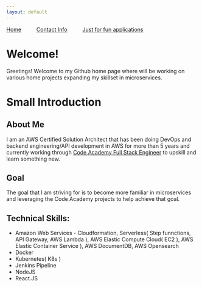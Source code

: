 ```yaml
---
layout: default
---
```


[Home](./) &emsp; &emsp; [Contact Info](./contact.html) &emsp; &emsp; [Just for fun applications](./list-of-applications.html)

# Welcome!

Greetings! Welcome to my Github home page where will be working on various home projects expanding my skillset in microservices.

# Small Introduction

## About Me
I am an AWS Certified Solution Architect that has been doing DevOps and backend engineering/API development in AWS for more than 5 years and currently working through [Code Academy Full Stack Engineer](https://www.codecademy.com/career-journey/full-stack-engineer) to upskill and learn something new.

## Goal
The goal that I am striving for is to become more familiar in microservices and leveraging the Code Academy projects to help achieve that goal.

## Technical Skills:
*   Amazon Web Services - Cloudformation, Serverless( Step funnctions, API Gateway, AWS Lambda ), AWS Elastic Compute Cloud( EC2 ), AWS Elastic Container Service ), AWS DocumentDB, AWS Opensearch
*   Docker
*   Kubernetes( K8s )
*   Jenkins Pipeline
*   NodeJS
*   React.JS